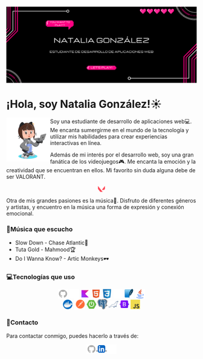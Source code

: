 <img src="./imgs/banner.png" alt="Banner" borderRadius='1rem' boxShadow = '0 3px 10px rgba(0,0,0,0.3)' align="center"></br>

# ¡Hola, soy Natalia González!☀️

<img src="./imgs/octocat.png" width=23% align=left />

Soy una estudiante de desarrollo de aplicaciones web💻. Me encanta sumergirme en el mundo de la tecnología y utilizar mis habilidades para crear experiencias interactivas en línea.

Además de mi interés por el desarrollo web, soy una gran fanática de los videojuegos🎮. Me encanta la emoción y la creatividad que se encuentran en ellos. Mi favorito sin duda alguna debe de ser VALORANT.

<p align="center">
<img src="./imgs/valorant.png" width=4% align=center />
</p>

Otra de mis grandes pasiones es la música🎵. Disfruto de diferentes géneros y artistas, y encuentro en la música una forma de expresión y conexión emocional.

### 🎵Música que escucho
 -  Slow Down - Chase Atlantic💫 </br>
 -  Tuta Gold - Mahmood🏆 </br>
 -  Do I Wanna Know? - Artic Monkeys🕶️ </br>

### 💻Tecnologías que uso
<p align=center>
  <img src="./imgs/github.png" width=5% align=center />
  <img src="./imgs/gitkraken.png" width=5% align=center />
  <img src="./imgs/kotlin.png" width=5% align=center />
  <img src="./imgs/html.png" width=5% align=center />
  <img src="./imgs/css.png" width=5% align=center />
  <img src="./imgs/mysql.png" width=5% align=center />
  <img src="./imgs/sqlite.png" width=5% align=center />
  <img src="./imgs/java.png" width=5% align=center />
  <br>
  <img src="./imgs/dockerLogo.png" width=5% align=center />
  <img src="./imgs/postman.svg" width=6% align=center />
  <img src="./imgs/springboot.png" width=5% align=center />
  <img src="./imgs/postgres.png" width=5% align=center />
  <img src="./imgs/mariadb.svg" width=5% align=center />
  <img src="./imgs/bootstrap.png" width=5% align=center />
  <img src="./imgs/javascript.png" width=5% align=center />
</p>

### 📩Contacto
Para contactar conmigo, puedes hacerlo a través de:

<p align=center>
  <a href="https://github.com/ngalvez0910">
    <img src="./imgs/github.png" width=5% align=center />
  </a>
  <a href="https://www.linkedin.com/in/natalia-gonz%C3%A1lez-%C3%A1lvarez-83ba53303/">
    <img src="./imgs/linkedin.png" width=4% align=center />
  </a>
  <a href="mailto:nagonal2004@gmail.com">
    <img src="./imgs/email.png" width=5% align=center />
  </a>
</p>
